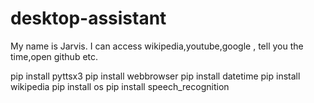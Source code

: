 # desktop-assistant
My name is Jarvis.
I can access wikipedia,youtube,google , tell you the time,open github etc.

pip install pyttsx3
pip install webbrowser
pip install datetime
pip install wikipedia
pip install os
pip install speech_recognition
